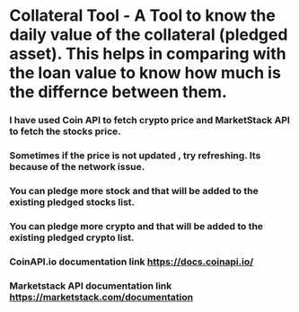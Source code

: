 # Collateral Tool - A Tool to know the daily value of the collateral (pledged asset). This helps in comparing with the loan value to know how much is the differnce between them. 

### I have used Coin API to fetch crypto price and MarketStack API to fetch the stocks price. 

### Sometimes if the price is not updated , try refreshing. Its because of the network issue. 

### You can pledge more stock and that will be added to the existing pledged stocks list. 
### You can pledge more crypto and that will be added to the existing pledged crypto list. 

### CoinAPI.io documentation  link https://docs.coinapi.io/
### Marketstack API documentation link https://marketstack.com/documentation
